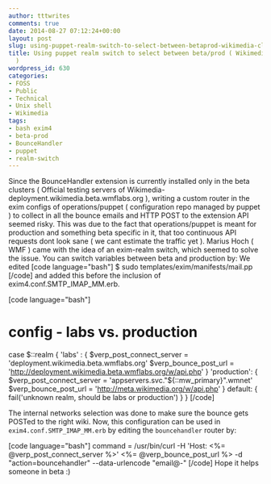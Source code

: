 ```yaml
---
author: tttwrites
comments: true
date: 2014-08-27 07:12:24+00:00
layout: post
slug: using-puppet-realm-switch-to-select-between-betaprod-wikimedia-clusters
title: Using puppet realm switch to select between beta/prod ( Wikimedia clusters
  )
wordpress_id: 630
categories:
- FOSS
- Public
- Technical
- Unix shell
- Wikimedia
tags:
- bash exim4
- beta-prod
- BounceHandler
- puppet
- realm-switch
---
```


Since the BounceHandler extension is currently installed only in the beta clusters ( Official testing servers of Wikimedia- deployment.wikimedia.beta.wmflabs.org ), writing a custom router in the exim configs of operations/puppet ( configuration repo managed by puppet ) to collect in all the bounce emails and HTTP POST to the extension API seemed risky. This was due to the fact that operations/puppet is meant for production and something beta specific in it, that too continuous API requests dont look sane ( we cant estimate the traffic yet ). 
Marius Hoch ( WMF ) came with the idea of an exim-realm switch, which seemed to solve the issue. You can switch variables between beta and production by:
We edited
[code language="bash"]
$ sudo <editor> templates/exim/manifests/mail.pp
[/code]
and added this before the inclusion of exim4.conf.SMTP_IMAP_MM.erb.

[code language="bash"]
# config - labs vs. production 
case $::realm {
    'labs' : {
	$verp_post_connect_server = 'deployment.wikimedia.beta.wmflabs.org'
	$verp_bounce_post_url = 'http://deployment.wikimedia.beta.wmflabs.org/w/api.php'
    }
    'production': {
	$verp_post_connect_server = 'appservers.svc."${::mw_primary}".wmnet'
	$verp_bounce_post_url = 'http://meta.wikimedia.org/w/api.php'
    }
    default: {
	fail('unknown realm, should be labs or production')
    }
}
[/code]

The internal networks selection was done to make sure the bounce gets POSTed to the right wiki. Now, this configuration can be used in ` exim4.conf.SMTP_IMAP_MM.erb ` by editing the ` bouncehandler ` router by:

[code language="bash"]
command = /usr/bin/curl -H 'Host: <%= @verp_post_connect_server %>' <%= @verp_bounce_post_url %> -d "action=bouncehandler" --data-urlencode "email@-"
[/code]
Hope it helps someone in beta :)
